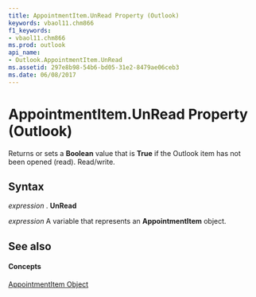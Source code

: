 ```yaml
---
title: AppointmentItem.UnRead Property (Outlook)
keywords: vbaol11.chm866
f1_keywords:
- vbaol11.chm866
ms.prod: outlook
api_name:
- Outlook.AppointmentItem.UnRead
ms.assetid: 297e8b98-54b6-bd05-31e2-8479ae06ceb3
ms.date: 06/08/2017
---
```



# AppointmentItem.UnRead Property (Outlook)

Returns or sets a **Boolean** value that is **True** if the Outlook item has not been opened (read). Read/write.


## Syntax

 _expression_ . **UnRead**

 _expression_ A variable that represents an **AppointmentItem** object.


## See also


#### Concepts


[AppointmentItem Object](appointmentitem-object-outlook.md)

